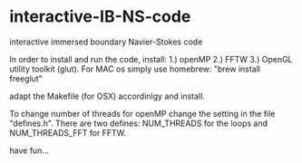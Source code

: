 # interactive-IB-NS-code
interactive immersed boundary Navier-Stokes code 

In order to install and run the code, install: 
1.) openMP
2.) FFTW
3.) OpenGL utility toolkit (glut). For MAC os simply use homebrew: "brew install freeglut"

adapt the Makefile (for OSX) accordinlgy and install. 

To change number of threads for openMP change the setting in the file "defines.h". 
There are two defines: NUM_THREADS for the loops and NUM_THREADS_FFT for FFTW. 

have fun...



